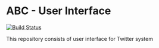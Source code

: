 # ABC - User Interface 
[![Build Status](http://149.165.156.122:8080/buildStatus/icon?job=develop-web-ui)](http://149.165.156.122:8080/job/develop-web-ui/)

This repository consists of user interface for Twitter system
